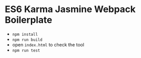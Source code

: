 # ES6 Karma Jasmine Webpack Boilerplate

- `npm install`
- `npm run build`
- open `index.html` to check the tool
- `npm run test`

